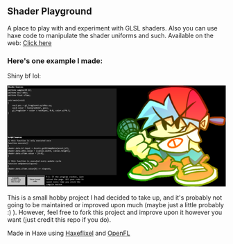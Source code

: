## Shader Playground
A place to play with and experiment with GLSL shaders. Also you can use haxe code to manipulate the shader uniforms and such. Available on the web: [Click here](https://uncertainprod.github.io/shaderplayground/index.html)

### Here's one example I made:
Shiny bf lol:

![](./docs/shiny-bf.png)

This is a small hobby project I had decided to take up, and it's probably not going to be maintained or improved upon much (maybe just a little probably :) ). However, feel free to fork this project and improve upon it however you want (just credit this repo if you do).

Made in Haxe using [Haxeflixel](https://haxeflixel.com/) and [OpenFL](https://www.openfl.org/)